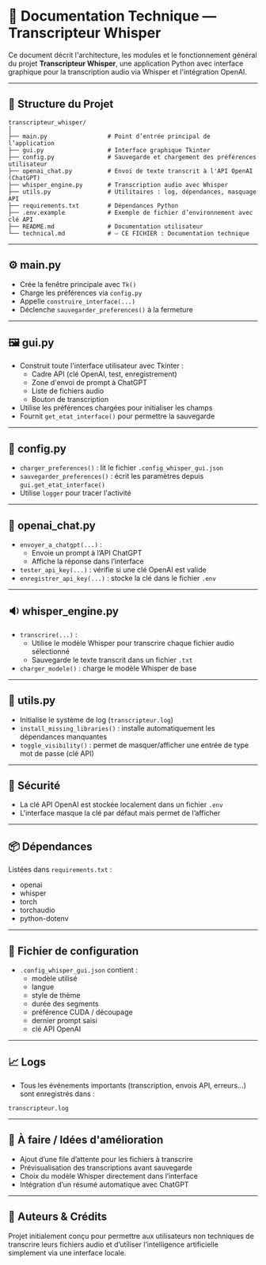 
# 🧠 Documentation Technique — Transcripteur Whisper

Ce document décrit l'architecture, les modules et le fonctionnement général du projet **Transcripteur Whisper**, une application Python avec interface graphique pour la transcription audio via Whisper et l'intégration OpenAI.

---

## 📁 Structure du Projet

```
transcripteur_whisper/
│
├── main.py                 # Point d’entrée principal de l’application
├── gui.py                  # Interface graphique Tkinter
├── config.py               # Sauvegarde et chargement des préférences utilisateur
├── openai_chat.py          # Envoi de texte transcrit à l'API OpenAI (ChatGPT)
├── whisper_engine.py       # Transcription audio avec Whisper
├── utils.py                # Utilitaires : log, dépendances, masquage API
├── requirements.txt        # Dépendances Python
├── .env.example            # Exemple de fichier d’environnement avec clé API
├── README.md               # Documentation utilisateur
└── technical.md            # ⇨ CE FICHIER : Documentation technique
```

---

## ⚙️ main.py

- Crée la fenêtre principale avec `Tk()`
- Charge les préférences via `config.py`
- Appelle `construire_interface(...)`
- Déclenche `sauvegarder_preferences()` à la fermeture

---

## 🖼️ gui.py

- Construit toute l'interface utilisateur avec Tkinter :
  - Cadre API (clé OpenAI, test, enregistrement)
  - Zone d'envoi de prompt à ChatGPT
  - Liste de fichiers audio
  - Bouton de transcription
- Utilise les préférences chargées pour initialiser les champs
- Fournit `get_etat_interface()` pour permettre la sauvegarde

---

## 💾 config.py

- `charger_preferences()` : lit le fichier `.config_whisper_gui.json`
- `sauvegarder_preferences()` : écrit les paramètres depuis `gui.get_etat_interface()`
- Utilise `logger` pour tracer l'activité

---

## 🤖 openai_chat.py

- `envoyer_a_chatgpt(...)` :
  - Envoie un prompt à l’API ChatGPT
  - Affiche la réponse dans l’interface
- `tester_api_key(...)` : vérifie si une clé OpenAI est valide
- `enregistrer_api_key(...)` : stocke la clé dans le fichier `.env`

---

## 🔉 whisper_engine.py

- `transcrire(...)` :
  - Utilise le modèle Whisper pour transcrire chaque fichier audio sélectionné
  - Sauvegarde le texte transcrit dans un fichier `.txt`
- `charger_modele()` : charge le modèle Whisper de base

---

## 🧰 utils.py

- Initialise le système de log (`transcripteur.log`)
- `install_missing_libraries()` : installe automatiquement les dépendances manquantes
- `toggle_visibility()` : permet de masquer/afficher une entrée de type mot de passe (clé API)

---

## 🔐 Sécurité

- La clé API OpenAI est stockée localement dans un fichier `.env`
- L'interface masque la clé par défaut mais permet de l’afficher

---

## 📦 Dépendances

Listées dans `requirements.txt` :
- openai
- whisper
- torch
- torchaudio
- python-dotenv

---

## 📄 Fichier de configuration

- `.config_whisper_gui.json` contient :
  - modèle utilisé
  - langue
  - style de thème
  - durée des segments
  - préférence CUDA / découpage
  - dernier prompt saisi
  - clé API OpenAI

---

## 📈 Logs

- Tous les événements importants (transcription, envois API, erreurs...) sont enregistrés dans :
```
transcripteur.log
```

---

## 🏁 À faire / Idées d'amélioration

- Ajout d’une file d’attente pour les fichiers à transcrire
- Prévisualisation des transcriptions avant sauvegarde
- Choix du modèle Whisper directement dans l’interface
- Intégration d’un résumé automatique avec ChatGPT

---

## 🧠 Auteurs & Crédits

Projet initialement conçu pour permettre aux utilisateurs non techniques de transcrire leurs fichiers audio et d’utiliser l’intelligence artificielle simplement via une interface locale.
